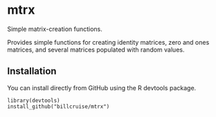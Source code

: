 # mtrx
Simple matrix-creation functions.

Provides simple functions for creating identity matrices, zero and ones matrices, and several matrices populated with random values.

## Installation

You can install directly from GitHub using the R devtools package.

```
library(devtools)
install_github("billcruise/mtrx")
```

